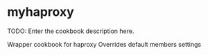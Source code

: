 # myhaproxy

TODO: Enter the cookbook description here.

Wrapper cookbook for haproxy
Overrides default members settings

